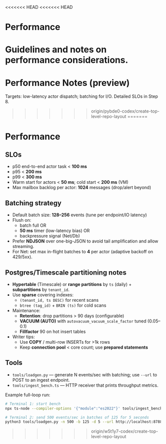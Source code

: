 <<<<<<< HEAD
<<<<<<< HEAD
# Performance

Guidelines and notes on performance considerations.
=======
# Performance Notes (preview)
Targets: low-latency actor dispatch; batching for I/O. Detailed SLOs in Step 8.
>>>>>>> origin/pybde0-codex/create-top-level-repo-layout
=======
# Performance

## SLOs
- p50 end-to-end actor task < **100 ms**
- p95 < **200 ms**
- p99 < **300 ms**
- Warm start for actors < **50 ms**; cold start < **200 ms** (VM)
- Max mailbox backlog per actor: **1024** messages (drop/alert beyond)

## Batching strategy
- Default batch size: **128–256** events (tune per endpoint/IO latency)
- Flush on:
  - batch full OR
  - **50 ms** timer (low-latency bias) OR
  - backpressure signal (Net/Db)
- Prefer **NDJSON** over one-big-JSON to avoid tail amplification and allow streaming.
- For Net: set max in-flight batches to **4** per actor (adaptive backoff on 429/5xx).

## Postgres/Timescale partitioning notes
- **Hypertable** (Timescale) or **range partitions** by `ts` (daily) + **subpartitions** by `tenant_id`.
- Use **sparse** covering indexes:
  - `(tenant_id, ts DESC)` for recent scans
  - `btree (tag_id)` + `BRIN (ts)` for cold scans
- Maintenance:
  - **Retention**: drop partitions > 90 days (configurable)
  - **VACUUM (AUTO)** with `autovacuum_vacuum_scale_factor` tuned (0.05–0.1)
  - **Fillfactor** 90 on hot insert tables
- Writer tips:
  - Use **COPY** / multi-row INSERTs for >1k rows
  - Keep **connection pool** < core count; use **prepared statements**

## Tools
- `tools/loadgen.py` — generate N events/sec with batching; use `--url` to POST to an ingest endpoint.
- `tools/ingest_bench.ts` — HTTP receiver that prints throughput metrics.

Example full-loop run:

```bash
# Terminal 1: start bench
npx ts-node --compiler-options '{"module":"es2022"}' tools/ingest_bench.ts

# Terminal 2: send 500 events/sec in batches of 125 for 5 seconds
python3 tools/loadgen.py -n 500 -b 125 -d 5 --url http://localhost:8788/ingest
```

>>>>>>> origin/w5t1y7-codex/create-top-level-repo-layout
